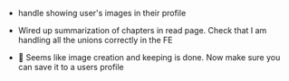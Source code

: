 -  handle showing user's images in their profile

-  Wired up summarization of chapters in read page. Check that I am handling all the unions correctly in the FE

-  🧠 Seems like image creation and keeping is done. Now make sure you can save it to a users profile

